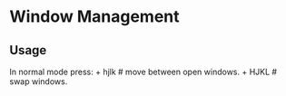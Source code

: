 # Window Management #

## Usage ##

In normal mode press:
    <Esc> + hjlk # move between open windows.
    <Esc> + HJKL # swap windows.
